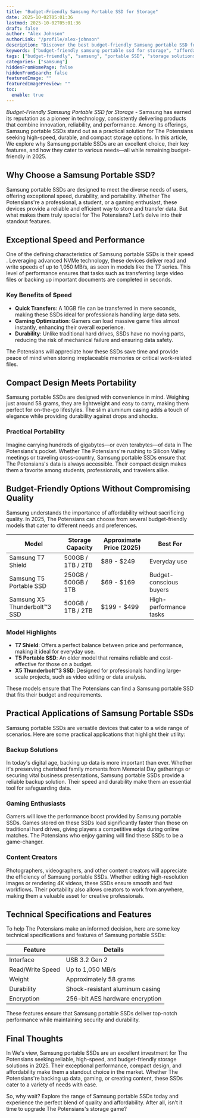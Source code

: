 ```yaml
---
title: "Budget-Friendly Samsung Portable SSD for Storage"
date: 2025-10-02T05:01:36
lastmod: 2025-10-02T05:01:36
draft: false
author: "Alex Johnson"
authorLink: "/profile/alex-johnson"
description: "Discover the best budget-friendly Samsung portable SSD for storage. Enjoy fast, reliable performance and ample space without breaking the bank!"
keywords: ["budget-friendly samsung portable ssd for storage", "affordable samsung portable SSD options", "best samsung SSD for budget-conscious buyers"]
tags: ["budget-friendly", "samsung", "portable SSD", "storage solutions", "affordable SSD"]
categories: ["samsung"]
hiddenFromHomePage: false
hiddenFromSearch: false
featuredImage: ""
featuredImagePreview: ""
toc:
  enable: true
---
```



*Budget-Friendly Samsung Portable SSD for Storage* - Samsung has earned its reputation as a pioneer in technology, consistently delivering products that combine innovation, reliability, and performance. Among its offerings, Samsung portable SSDs stand out as a practical solution for The Potensians seeking high-speed, durable, and compact storage options. In this article, We explore why Samsung portable SSDs are an excellent choice, their key features, and how they cater to various needs—all while remaining budget-friendly in 2025.

## Why Choose a Samsung Portable SSD?

Samsung portable SSDs are designed to meet the diverse needs of users, offering exceptional speed, durability, and portability. Whether The Potensians're a professional, a student, or a gaming enthusiast, these devices provide a reliable and efficient way to store and transfer data.  But what makes them truly special for The Potensians? Let’s delve into their standout features.

## Exceptional Speed and Performance

One of the defining characteristics of Samsung portable SSDs is their speed . Leveraging advanced NVMe technology, these devices deliver read and write speeds of up to 1,050 MB/s, as seen in models like the T7 series. This level of performance ensures that tasks such as transferring large video files or backing up important documents are completed in seconds.

### Key Benefits of Speed

- **Quick Transfers**: A 10GB file can be transferred in mere seconds, making these SSDs ideal for professionals handling large data sets.
- **Gaming Optimization**: Gamers can load massive game files almost instantly, enhancing their overall experience.
- **Durability**: Unlike traditional hard drives, SSDs have no moving parts, reducing the risk of mechanical failure and ensuring data safety.

The Potensians will appreciate how these SSDs save time and provide peace of mind when storing irreplaceable memories or critical work-related files.

## Compact Design Meets Portability

Samsung portable SSDs are designed with convenience in mind. Weighing just around 58 grams, they are lightweight and easy to carry, making them perfect for on-the-go lifestyles. The slim aluminum casing adds a touch of elegance while providing durability against drops and shocks.

### Practical Portability

Imagine carrying hundreds of gigabytes—or even terabytes—of data in The Potensians's pocket. Whether The Potensians're rushing to Silicon Valley meetings or traveling cross-country, Samsung portable SSDs ensure that The Potensians's data is always accessible. Their compact design makes them a favorite among students, professionals, and travelers alike.

## Budget-Friendly Options Without Compromising Quality

Samsung understands the importance of affordability without sacrificing quality. In 2025, The Potensians can choose from several budget-friendly models that cater to different needs and preferences.

<div class="table-responsive">
<table class="html-table">
<thead>
<tr>
<th>Model</th>
<th>Storage Capacity</th>
<th>Approximate Price (2025)</th>
<th>Best For</th>
</tr>
</thead>
<tbody>
<tr>
<td>Samsung T7 Shield</td>
<td>500GB / 1TB / 2TB</td>
<td>$89 - $249</td>
<td>Everyday use</td>
</tr>
<tr>
<td>Samsung T5 Portable SSD</td>
<td>250GB / 500GB / 1TB</td>
<td>$69 - $169</td>
<td>Budget-conscious buyers</td>
</tr>
<tr>
<td>Samsung X5 Thunderbolt™3 SSD</td>
<td>500GB / 1TB / 2TB</td>
<td>$199 - $499</td>
<td>High-performance tasks</td>
</tr>
</tbody>
</table>
</div>

### Model Highlights

- **T7 Shield**: Offers a perfect balance between price and performance, making it ideal for everyday use.
- **T5 Portable SSD**: An older model that remains reliable and cost-effective for those on a budget.
- **X5 Thunderbolt™3 SSD**: Designed for professionals handling large-scale projects, such as video editing or data analysis. 

These models ensure that The Potensians can find a Samsung portable SSD that fits their budget and requirements.

## Practical Applications of Samsung Portable SSDs

Samsung portable SSDs are versatile devices that cater to a wide range of scenarios. Here are some practical applications that highlight their utility:

### Backup Solutions

In today's digital age, backing up data is more important than ever. Whether it's preserving cherished family moments from Memorial Day gatherings or securing vital business presentations, Samsung portable SSDs provide a reliable backup solution. Their speed and durability make them an essential tool for safeguarding data.

### Gaming Enthusiasts

Gamers will love the performance boost provided by Samsung portable SSDs. Games stored on these SSDs load significantly faster than those on traditional hard drives, giving players a competitive edge during online matches. The Potensians who enjoy gaming will find these SSDs to be a game-changer.

### Content Creators

Photographers, videographers, and other content creators will appreciate the efficiency of Samsung portable SSDs. Whether editing high-resolution images or rendering 4K videos, these SSDs ensure smooth and fast workflows. Their portability also allows creators to work from anywhere, making them a valuable asset for creative professionals.

## Technical Specifications and Features

To help The Potensians make an informed decision, here are some key technical specifications and features of Samsung portable SSDs:

<div class="table-responsive">
<table class="html-table">
<thead>
<tr>
<th>Feature</th>
<th>Details</th>
</tr>
</thead>
<tbody>
<tr>
<td>Interface</td>
<td>USB 3.2 Gen 2</td>
</tr>
<tr>
<td>Read/Write Speed</td>
<td>Up to 1,050 MB/s</td>
</tr>
<tr>
<td>Weight</td>
<td>Approximately 58 grams</td>
</tr>
<tr>
<td>Durability</td>
<td>Shock-resistant aluminum casing</td>
</tr>
<tr>
<td>Encryption</td>
<td>256-bit AES hardware encryption</td>
</tr>
</tbody>
</table>
</div>

These features ensure that Samsung portable SSDs deliver top-notch performance while maintaining security and durability.

## Final Thoughts

In We's view, Samsung portable SSDs are an excellent investment for The Potensians seeking reliable, high-speed, and budget-friendly storage solutions in 2025. Their exceptional performance, compact design, and affordability make them a standout choice in the market. Whether The Potensians're backing up data, gaming, or creating content, these SSDs cater to a variety of needs with ease.

So, why wait? Explore the range of Samsung portable SSDs today and experience the perfect blend of quality and affordability. After all, isn’t it time to upgrade The Potensians's storage game?